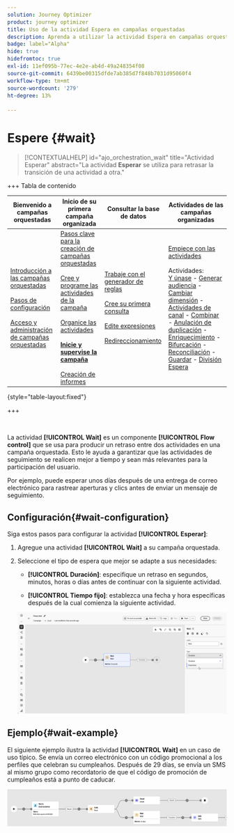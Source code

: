 ```yaml
---
solution: Journey Optimizer
product: journey optimizer
title: Uso de la actividad Espera en campañas orquestadas
description: Aprenda a utilizar la actividad Espera en campañas orquestadas
badge: label="Alpha"
hide: true
hidefromtoc: true
exl-id: 11ef095b-77ec-4e2e-ab4d-49a248354f08
source-git-commit: 6439be00315dfde7ab385d7f848b7031d95060f4
workflow-type: tm+mt
source-wordcount: '279'
ht-degree: 13%

---
```


# Espere {#wait}

>[!CONTEXTUALHELP]
>id="ajo_orchestration_wait"
>title="Actividad Esperar"
>abstract="La actividad **Esperar** se utiliza para retrasar la transición de una actividad a otra."

+++ Tabla de contenido

| Bienvenido a campañas orquestadas | Inicio de su primera campaña organizada | Consultar la base de datos | Actividades de las campañas organizadas |
|---|---|---|---|
| [Introducción a las campañas orquestadas](gs-orchestrated-campaigns.md)<br/><br/>[Pasos de configuración](configuration-steps.md)<br/><br/>[Acceso y administración de campañas orquestadas](access-manage-orchestrated-campaigns.md) | [Pasos clave para la creación de campañas orquestadas](gs-campaign-creation.md)<br/><br/>[Cree y programe las actividades de la campaña](create-orchestrated-campaign.md)<br/><br/>[Organice las actividades](orchestrate-activities.md)<br/><br/><b>[Inicie y supervise la campaña](start-monitor-campaigns.md)</b><br/><br/>[Creación de informes](reporting-campaigns.md) | [Trabaje con el generador de reglas](orchestrated-rule-builder.md)<br/><br/>[Cree su primera consulta](build-query.md)<br/><br/>[Edite expresiones](edit-expressions.md)<br/><br/>[Redireccionamiento](retarget.md) | [Empiece con las actividades](activities/about-activities.md)<br/><br/>Actividades:<br/>[Y únase](activities/and-join.md) - [Generar audiencia](activities/build-audience.md) - [Cambiar dimensión](activities/change-dimension.md) - [Actividades de canal](activities/channels.md) - [Combinar](activities/combine.md) - [Anulación de duplicación](activities/deduplication.md) - [Enriquecimiento](activities/enrichment.md) - [Bifurcación](activities/fork.md) - [Reconciliación](activities/reconciliation.md) - [Guardar](save-audience.md) - [División](activities/split.md) [Espera](activities/wait.md) |

{style="table-layout:fixed"}

+++

<br/>

La actividad **[!UICONTROL Wait]** es un componente **[!UICONTROL Flow control]** que se usa para producir un retraso entre dos actividades en una campaña orquestada. Esto le ayuda a garantizar que las actividades de seguimiento se realicen mejor a tiempo y sean más relevantes para la participación del usuario.

Por ejemplo, puede esperar unos días después de una entrega de correo electrónico para rastrear aperturas y clics antes de enviar un mensaje de seguimiento.

## Configuración{#wait-configuration}

Siga estos pasos para configurar la actividad **[!UICONTROL Esperar]**:

1. Agregue una actividad **[!UICONTROL Wait]** a su campaña orquestada.

1. Seleccione el tipo de espera que mejor se adapte a sus necesidades:

   * **[!UICONTROL Duración]**: especifique un retraso en segundos, minutos, horas o días antes de continuar con la siguiente actividad.

   * **[!UICONTROL Tiempo fijo]**: establezca una fecha y hora específicas después de la cual comienza la siguiente actividad.

   ![](../assets/wait_activity.png)

## Ejemplo{#wait-example}

El siguiente ejemplo ilustra la actividad **[!UICONTROL Wait]** en un caso de uso típico.  Se envía un correo electrónico con un código promocional a los perfiles que celebran su cumpleaños. Después de 29 días, se envía un SMS al mismo grupo como recordatorio de que el código de promoción de cumpleaños está a punto de caducar.

![](../assets/wait-example.png)
